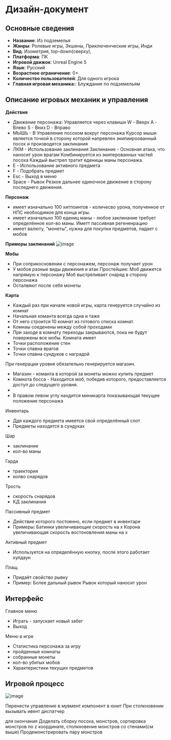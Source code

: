 # Дизайн-документ

## Основные сведения
* **Название**: Из подземелья
* **Жанры**:  Ролевые игры, Экшены, Приключенческие игры, Инди
* **Вид**:  Изометрия, top-down(сверху),
* **Платформа**: ПК 
* **Игровой движок**: Unreal Engine 5
* **Язык**: Русский
* **Возрастное ограничение**: 0+
* **Количество пользователей**: Для одного игрока
* **Главная игровая механика:**: Блуждание по подземельям

## Описание игровых механик и управления

**Действия**
* Движение персонажа:
  Управляется через  клавиши
   W - Вверх 
   A - Влево 
   S - Вниз 
   D - Вправо 
* МЫШЬ - В Управление посохом вокруг персонажа
  Курсор мыши  является точкой в сторону которой напревлен экипиироованный посох и производятся заклинания 
* ЛКМ -  Использование заклинания
  Заклинание -  Основная атака, что наносит урон врагам
  Комбинируется из экиперованных частей посоха
  Каждый выстрел тратит еденицы маны персонажа.   
* E - Использование активного предмета
* F - Подобрать предмет 
* Esc - Выход в меню 
* Space - Рывок
  Резкое дальнее одиночное движение в сторону последнего движения.

**Персонаж** 
* имеет изначально 100 хитпоинтов - количесво урона, полученное от НПС необходимое для конца игры.
* имеет изначально 100 едениц маны - любое заклинание требует определённое кол-во маны. Иметт пассивная регененрацию 
* имеет валюту, "монеты", нужна для покупки предметов, падает с мобов 

**Примеры заклинаний**
![image](https://github.com/shiroxxsora/MegaProject/assets/148600353/673589d0-1eec-4676-98fb-95c9a28a0f6f)




**Мобы**
* При соприкосновении с персонажем, персонаж получает урон
* У мобов разные виды движения и атак
Простейшие:
Моб движется напрямую к персонажу
Моб выстреливает снаряд в сторону персонажа 
* Осталвяют после себя монеты 


**Карта**
* Каждый раз при начале новой игры, карта генеруется случайно из комнат
* Начальная команта всегда одна и таже
* От него строится 10 комнат из готового списка комнат.
* Комнаы соеденены между собой проходами
* При заходе в комнату переходы закрываются, пока не будут повержены все мобы.
Комната имеет
* Точки расположение стен 
* Точки спавна врагов
* Точки спавна сундуков с наградой
  
При генерации уровня обязательно генерируется магазин.
* Магазин - команта в которой за монеты можно купить предмет 
* Комнота босса - Находится моб, победив которого, предоставляется доступ до следущего уровня.
* 
* В правом левом углу нахдится миникарта показывающая текущее положение персонажа



Инвентарь 
* Ддя каждого предмета имеется свой определённый слот
* Предметы находятся в сундуках

Шар
* заклинание 
* кол-во маны

Гарда 
* траектория
* колво снарядов

Трость
* скорость снарядов
* КД заклинания

Пассивный предмет
* Действие которого постоянно, если предмет в инвентаре
 * Примеры:
   Батинки увеличивающие скорость на x
   Корона увеличивающая скорость востоновления маны на х

Активный предмет
* Используется на определённую кнопку, после этого работает кулдаун

Плащ
* Придаёт свойство рывку
* Пример:
  Более дальный рывок
  Рывок который наносит урон



## Интерфейс

Главное меню
* Играть - запускает новый забег
* Выход

Меню в игре
* Статистика персонажа за игру
* пройденные комнаты 
* собранные монеты
* кол-во убитых мобов
* Характеристики текущих предметов



## Игровой процесс

![image](https://github.com/shiroxxsora/MegaProject/assets/148600353/399d2b55-0ea3-471e-94e8-81c9bfa550eb)









Перенести управление в мувмент компонент в юнит
При столкновении вызывать ивент диспатчер


для окончания
Доделать сборку посоха, монстров, сортировка монстров по z координате, столкновение монстров со стенами(см выше)
Продемонстрировать пару монстров
